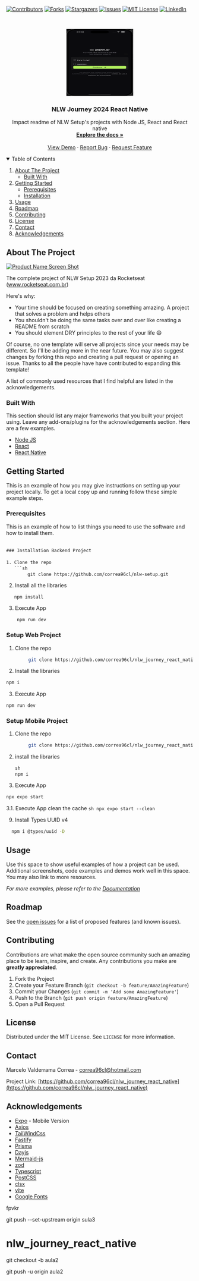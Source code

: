 <!--
*** Thanks for checking out the Best-README-Template. If you have a suggestion
*** that would make this better, please fork the repo and create a pull request
*** or simply open an issue with the tag "enhancement".
*** Thanks again! Now go create something AMAZING! :D
-->



<!-- PROJECT SHIELDS -->
<!--
*** I'm using markdown "reference style" links for readability.
*** Reference links are enclosed in brackets [ ] instead of parentheses ( ).
*** See the bottom of this document for the declaration of the reference variables
*** for contributors-url, forks-url, etc. This is an optional, concise syntax you may use.
*** https://www.markdownguide.org/basic-syntax/#reference-style-links
-->
[![Contributors][contributors-shield]][contributors-url]
[![Forks][forks-shield]][forks-url]
[![Stargazers][stars-shield]][stars-url]
[![Issues][issues-shield]][issues-url]
[![MIT License][license-shield]][license-url]
[![LinkedIn][linkedin-shield]][linkedin-url]



<!-- PROJECT LOGO -->
<br />
<p align="center">
  <a href="https://github.com/correa96cl/nlw_journey_react_native">
    <img src="image/logo.png" alt="Logo" width="180" height="180">
  </a>

  <h3 align="center">NLW Journey 2024 React Native</h3>

  <p align="center">
    Impact readme of NLW Setup's projects with Node JS, React and React native
        <br />
    <a href="https://github.com/correa96cl/nlw_journey_react_native"><strong>Explore the docs »</strong></a>
    <br />
    <br />
    <a href="https://github.com/correa96cl/nlw_journey_react_native">View Demo</a>
    ·
    <a href="https://github.com/correa96cl/nlw_journey_react_native/issues">Report Bug</a>
    ·
    <a href="https://github.com/correa96cl/nlw_journey_react_native/issues">Request Feature</a>
  </p>
</p>



<!-- TABLE OF CONTENTS -->
<details open="open">
  <summary>Table of Contents</summary>
  <ol>
    <li>
      <a href="#about-the-project">About The Project</a>
      <ul>
        <li><a href="#built-with">Built With</a></li>
      </ul>
    </li>
    <li>
      <a href="#getting-started">Getting Started</a>
      <ul>
        <li><a href="#prerequisites">Prerequisites</a></li>
        <li><a href="#installation">Installation</a></li>
      </ul>
    </li>
    <li><a href="#usage">Usage</a></li>
    <li><a href="#roadmap">Roadmap</a></li>
    <li><a href="#contributing">Contributing</a></li>
    <li><a href="#license">License</a></li>
    <li><a href="#contact">Contact</a></li>
    <li><a href="#acknowledgements">Acknowledgements</a></li>
  </ol>
</details>



<!-- ABOUT THE PROJECT -->
## About The Project

[![Product Name Screen Shot][product-screenshot]](https://example.com)

The complete project of NLW Setup 2023 da Rocketseat (www.rocketseat.com.br)

Here's why:
* Your time should be focused on creating something amazing. A project that solves a problem and helps others
* You shouldn't be doing the same tasks over and over like creating a README from scratch
* You should element DRY principles to the rest of your life :smile:

Of course, no one template will serve all projects since your needs may be different. So I'll be adding more in the near future. You may also suggest changes by forking this repo and creating a pull request or opening an issue. Thanks to all the people have have contributed to expanding this template!

A list of commonly used resources that I find helpful are listed in the acknowledgements.

### Built With

This section should list any major frameworks that you built your project using. Leave any add-ons/plugins for the acknowledgements section. Here are a few examples.
* [Node JS](https://nodejs.org/es/)
* [React](https://reactjs.org)
* [React Native](https://reactnative.dev)



<!-- GETTING STARTED -->
## Getting Started

This is an example of how you may give instructions on setting up your project locally.
To get a local copy up and running follow these simple example steps.

### Prerequisites

This is an example of how to list things you need to use the software and how to install them.

```

### Installation Backend Project

1. Clone the repo
   ```sh
        git clone https://github.com/correa96cl/nlw-setup.git
   ```
2. Install all the libraries
```sh
   npm install
``` 
3. Execute App
```sh
    npm run dev
```

### Setup Web Project

1. Clone the repo
   ```sh
        git clone https://github.com/correa96cl/nlw_journey_react_native.git
   ```
2. Install the libraries
  ```sh
  npm i
  ```
3. Execute App
  ```sh
  npm run dev
  ```

### Setup Mobile Project

1. Clone the repo
   ```sh
        git clone https://github.com/correa96cl/nlw_journey_react_native.git
   ```

2. install the libraries
    ```
    sh
    npm i
    ```

3. Execute App
  ```sh
  npx expo start
  ```

3.1. Execute App clean the cache
    ```
    sh
    npx expo start --clean
    ```

9. Install Types UUID v4
  ```sh
    npm i @types/uuid -D
  ```





<!-- USAGE EXAMPLES -->
## Usage

Use this space to show useful examples of how a project can be used. Additional screenshots, code examples and demos work well in this space. You may also link to more resources.

_For more examples, please refer to the [Documentation](https://example.com)_



<!-- ROADMAP -->
## Roadmap

See the [open issues](https://github.com/correa96cl/nlw_journey_react_native/issues) for a list of proposed features (and known issues).



<!-- CONTRIBUTING -->
## Contributing

Contributions are what make the open source community such an amazing place to be learn, inspire, and create. Any contributions you make are **greatly appreciated**.

1. Fork the Project
2. Create your Feature Branch (`git checkout -b feature/AmazingFeature`)
3. Commit your Changes (`git commit -m 'Add some AmazingFeature'`)
4. Push to the Branch (`git push origin feature/AmazingFeature`)
5. Open a Pull Request



<!-- LICENSE -->
## License

Distributed under the MIT License. See `LICENSE` for more information.



<!-- CONTACT -->
## Contact

Marcelo Valderrama Correa - correa96cl@hotmail.com

Project Link: [https://github.com/correa96cl/nlw_journey_react_native](https://github.com/correa96cl/nlw_journey_react_native)



<!-- ACKNOWLEDGEMENTS -->
## Acknowledgements
* [Expo](https://expo.dev) - Mobile Version
* [Axios](https://axios-http.com)
* [TailWindCss](https://tailwindcss.com)
* [Fastify](https://www.fastify.io)
* [Prisma](https://www.prisma.io/react-server-components)
* [Dayjs](https://day.js.org)
* [Mermaid-js](https://mermaid.js.org)
* [zod](https://zod.dev)
* [Typescript](https://www.typescriptlang.org)
* [PostCSS](https://postcss.org)
* [clsx](https://www.npmjs.com/package/clsx)
* [vite](https://vitejs.dev)
* [Google Fonts](https://fonts.google.com)



fpvkr


<!-- MARKDOWN LINKS & IMAGES -->
<!-- https://www.markdownguide.org/basic-syntax/#reference-style-links -->
[contributors-shield]: https://img.shields.io/github/contributors/othneildrew/Best-README-Template.svg?style=for-the-badge
[contributors-url]: https://github.com/correa96cl/nlw-setup/graphs/contributors
[forks-shield]: https://img.shields.io/github/forks/othneildrew/Best-README-Template.svg?style=for-the-badge
[forks-url]: https://github.com/correa96cl/nlw-setup/network/members
[stars-shield]: https://img.shields.io/github/stars/othneildrew/Best-README-Template.svg?style=for-the-badge
[stars-url]: https://github.com/correa96cl/nlw-setup/stargazers
[issues-shield]: https://img.shields.io/github/issues/othneildrew/Best-README-Template.svg?style=for-the-badge
[issues-url]: https://github.com/correa96cl/nlw-setup/issues
[license-shield]: https://img.shields.io/github/license/othneildrew/Best-README-Template.svg?style=for-the-badge
[license-url]: https://github.com/correa96cl/nlw-setup/blob/master/LICENSE.txt
[linkedin-shield]: https://img.shields.io/badge/-LinkedIn-black.svg?style=for-the-badge&logo=linkedin&colorB=555
[linkedin-url]: https://linkedin.com/in/correa96cl
[product-screenshot]: image/logoApp.png



git push --set-upstream origin sula3

# nlw_journey_react_native


git checkout -b aula2

git push -u origin aula2
